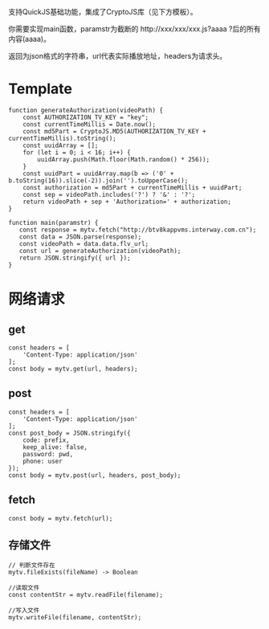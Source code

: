 支持QuickJS基础功能，集成了CryptoJS库（见下方模板）。

你需要实现main函数，paramstr为截断的 http://xxx/xxx/xxx.js?aaaa ?后的所有内容(aaaa)。

返回为json格式的字符串，url代表实际播放地址，headers为请求头。

# Template
```
function generateAuthorization(videoPath) {
    const AUTHORIZATION_TV_KEY = "key";
    const currentTimeMillis = Date.now();
    const md5Part = CryptoJS.MD5(AUTHORIZATION_TV_KEY + currentTimeMillis).toString();
    const uuidArray = [];
    for (let i = 0; i < 16; i++) {
        uuidArray.push(Math.floor(Math.random() * 256));
    }
    const uuidPart = uuidArray.map(b => ('0' + b.toString(16)).slice(-2)).join('').toUpperCase();
    const authorization = md5Part + currentTimeMillis + uuidPart;
    const sep = videoPath.includes('?') ? '&' : '?';
    return videoPath + sep + 'Authorization=' + authorization;
}

function main(paramstr) {
   const response = mytv.fetch("http://btv8kappvms.interway.com.cn");
   const data = JSON.parse(response);
   const videoPath = data.data.flv_url;
   const url = generateAuthorization(videoPath);
   return JSON.stringify({ url });
}
```

# 网络请求

## get

```
const headers = [
    'Content-Type: application/json'
];
const body = mytv.get(url, headers);
```

## post

```
const headers = [
    'Content-Type: application/json'
];
const post_body = JSON.stringify({
    code: prefix,
    keep_alive: false,
    password: pwd,
    phone: user
});
const body = mytv.post(url, headers, post_body);
```

## fetch
```
const body = mytv.fetch(url);
```

## 存储文件

```
// 判断文件存在
mytv.fileExists(fileName) -> Boolean

//读取文件
const contentStr = mytv.readFile(filename);

//写入文件
mytv.writeFile(filename, contentStr);

```

